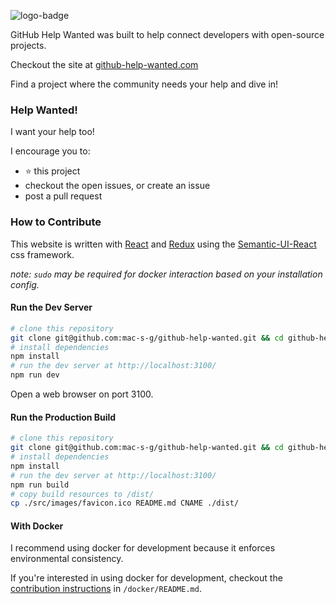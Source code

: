 ![logo-badge](https://github.com/mac-s-g/github-help-wanted/blob/master/src/images/logo-full.png?raw=true)

GitHub Help Wanted was built to help connect developers with open-source projects.

Checkout the site at [github-help-wanted.com](http://github-help-wanted.com)

Find a project where the community needs your help and dive in!

### Help Wanted!

I want your help too!

I encourage you to:

-   :star: this project
-   checkout the open issues, or create an issue
-   post a pull request

### How to Contribute

This website is written with [React](https://github.com/facebook/react) and [Redux](https://github.com/reactjs/redux) using the [Semantic-UI-React](https://react.semantic-ui.com) css framework.

_note: `sudo` may be required for docker interaction based on your installation config._

#### Run the Dev Server

```bash
# clone this repository
git clone git@github.com:mac-s-g/github-help-wanted.git && cd github-help-wanted
# install dependencies
npm install
# run the dev server at http://localhost:3100/
npm run dev
```

Open a web browser on port 3100.

#### Run the Production Build

```bash
# clone this repository
git clone git@github.com:mac-s-g/github-help-wanted.git && cd github-help-wanted
# install dependencies
npm install
# run the dev server at http://localhost:3100/
npm run build
# copy build resources to /dist/
cp ./src/images/favicon.ico README.md CNAME ./dist/
```

#### With Docker

I recommend using docker for development because it enforces environmental consistency.

If you're interested in using docker for development, checkout the [contribution instructions](https://github.com/mac-s-g/github-help-wanted/blob/master/docker/README.md) in `/docker/README.md`.
